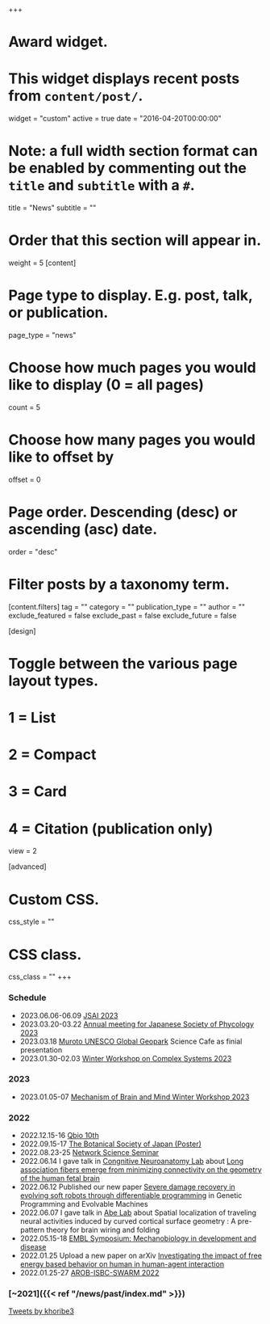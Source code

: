 +++
# Award widget.
# This widget displays recent posts from `content/post/`.
widget = "custom"
active = true
date = "2016-04-20T00:00:00"

# Note: a full width section format can be enabled by commenting out the `title` and `subtitle` with a `#`.
 title = "News"
 subtitle = ""

# Order that this section will appear in.
weight = 5
[content]
  # Page type to display. E.g. post, talk, or publication.
  page_type = "news"
  
  # Choose how much pages you would like to display (0 = all pages)
  count = 5
  
  # Choose how many pages you would like to offset by
  offset = 0

  # Page order. Descending (desc) or ascending (asc) date.
  order = "desc"

  # Filter posts by a taxonomy term.
  [content.filters]
    tag = ""
    category = ""
    publication_type = ""
    author = ""
    exclude_featured = false
    exclude_past = false
    exclude_future = false
    
[design]
  # Toggle between the various page layout types.
  #   1 = List
  #   2 = Compact
  #   3 = Card
  #   4 = Citation (publication only)
  view = 2
  
[advanced]
 # Custom CSS. 
 css_style = ""
 
 # CSS class.
 css_class = ""
+++

### Schedule
- 2023.06.06-06.09 [JSAI 2023](https://www.ai-gakkai.or.jp/jsai2023/)  
- 2023.03.20-03.22 [Annual meeting for Japanese Society of Phycology 2023](http://sourui.org/annual_meeting/JSP_47th/index.html)  
- 2023.03.18 [Muroto UNESCO Global Geopark](https://www.muroto-geo.jp/) Science Cafe as finial presentation    
- 2023.01.30-02.03 [Winter Workshop on Complex Systems 2023](https://wwcs2023.github.io/)  

### 2023
- 2023.01.05-07 [Mechanism of Brain and Mind Winter Workshop 2023](https://brainmind.jnns.org/index.php/en/)  
### 2022
- 2022.12.15-16 [Qbio 10th](https://q-bio.jp/index.php?title=Qbio10th_2022)  
- 2022.09.15-17 [The Botanical Society of Japan (Poster)](http://bsj.or.jp/bsj86/index.html)  
- 2022.08.23-25 [Network Science Seminar](https://www.network-science-seminar.com/activities/2022)  
- 2022.06.14 I gave talk in [Congnitive Neuroanatomy Lab](https://www.neuroconnlab.org/) about [Long association fibers emerge from minimizing connectivity on the geometry of the human fetal brain](https://www.slideshare.net/kazuyahoribe/220614margulieslabpdf)
- 2022.06.12 Published our new paper [Severe damage recovery in evolving soft robots through differentiable programming](https://rdcu.be/cPvCp) in Genetic Programming and Evolvable Machines
- 2022.06.07 I gave talk in [Abe Lab](https://masatoabe.com/) about Spatial localization of traveling neural activities induced by curved cortical surface geometry : A pre-pattern theory for brain wiring and folding  
- 2022.05.15-18 [EMBL Symposium: Mechanobiology in development and disease](https://www.embl.org/about/info/course-and-conference-office/events/ees22-05/)
- 2022.01.25 Upload a new paper on arXiv [Investigating the impact of free energy based behavior on human in human-agent interaction](https://arxiv.org/abs/2201.10164)
- 2022.01.25-27 [AROB-ISBC-SWARM 2022](https://isarob.org/symposium/)


### [~2021]({{< ref "/news/past/index.md" >}})  

 <a class="twitter-timeline" data-height="300" data-theme="light" href="https://twitter.com/khoribe3?ref_src=twsrc%5Etfw">Tweets by khoribe3</a> <script async src="https://platform.twitter.com/widgets.js" charset="utf-8"></script>